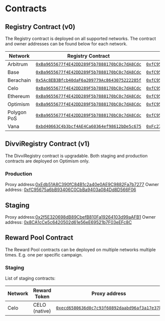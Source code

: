 # Contracts

## Registry Contract (v0)

The Registry contract is deployed on all supported networks. The contract and owner addresses can be found below for each network.

| Network     | Registry Contract                                                                                                                  | Multisig Address                                                                                                                       |
| ----------- | ---------------------------------------------------------------------------------------------------------------------------------- | -------------------------------------------------------------------------------------------------------------------------------------- |
| Arbitrum    | [`0xBa9655677f4E42DD289F5b7888170bC0c7dA8Cdc`](https://arbiscan.io/address/0xBa9655677f4E42DD289F5b7888170bC0c7dA8Cdc)             | [`0xfC95675a6bB93406C0CbBa9403a084Dd8D566F06`](https://app.safe.global/home?safe=arb1:0xfC95675a6bB93406C0CbBa9403a084Dd8D566F06)      |
| Base        | [`0xBa9655677f4E42DD289F5b7888170bC0c7dA8Cdc`](https://basescan.org/address/0xba9655677f4e42dd289f5b7888170bc0c7da8cdc)            | [`0xfC95675a6bB93406C0CbBa9403a084Dd8D566F06`](https://app.safe.global/home?safe=base:0xfC95675a6bB93406C0CbBa9403a084Dd8D566F06)      |
| Berachain   | [`0x5Ac8EB3Bfcb40daF6a209779Ac8643075222285f`](https://berascan.com/address/0x5Ac8EB3Bfcb40daF6a209779Ac8643075222285f)            | [`0xfC95675a6bB93406C0CbBa9403a084Dd8D566F06`](https://app.safe.global/apps?safe=berachain:0xfC95675a6bB93406C0CbBa9403a084Dd8D566F06) |
| Celo        | [`0xBa9655677f4E42DD289F5b7888170bC0c7dA8Cdc`](https://celoscan.io/address/0xba9655677f4e42dd289f5b7888170bc0c7da8cdc)             | [`0xfC95675a6bB93406C0CbBa9403a084Dd8D566F06`](https://app.safe.global/home?safe=celo:0xfC95675a6bB93406C0CbBa9403a084Dd8D566F06)      |
| Ethereum    | [`0xBa9655677f4E42DD289F5b7888170bC0c7dA8Cdc`](https://etherscan.io/address/0xBa9655677f4E42DD289F5b7888170bC0c7dA8Cdc)            | [`0xfC95675a6bB93406C0CbBa9403a084Dd8D566F06`](https://app.safe.global/home?safe=eth:0xfC95675a6bB93406C0CbBa9403a084Dd8D566F06)       |
| Optimism    | [`0xBa9655677f4E42DD289F5b7888170bC0c7dA8Cdc`](https://optimistic.etherscan.io/address/0xba9655677f4e42dd289f5b7888170bc0c7da8cdc) | [`0xfC95675a6bB93406C0CbBa9403a084Dd8D566F06`](https://app.safe.global/home?safe=oeth:0xfC95675a6bB93406C0CbBa9403a084Dd8D566F06)      |
| Polygon PoS | [`0xBa9655677f4E42DD289F5b7888170bC0c7dA8Cdc`](https://polygonscan.com/address/0xBa9655677f4E42DD289F5b7888170bC0c7dA8Cdc)         | [`0xfC95675a6bB93406C0CbBa9403a084Dd8D566F06`](https://app.safe.global/home?safe=matic:0xfC95675a6bB93406C0CbBa9403a084Dd8D566F06)     |
| Vana        | [`0xbd40663C4b3bcf4AE4Ca60364ef98612bDe5c675`](https://vanascan.io/address/0xbd40663C4b3bcf4AE4Ca60364ef98612bDe5c675)             | [`0xFc273c89EE7570Fa154091ca6068683Af2293cF7`](https://safe.vana.org/home?safe=vana:0xFc273c89EE7570Fa154091ca6068683Af2293cF7)        |

## DivviRegistry Contract (v1)

The DivviRegistry contract is upgradable. Both staging and production contracts are deployed on Optimism only.

### Production

Proxy address:[0xEdb51A8C390fC84B1c2a40e0AE9C9882Fa7b7277](https://optimistic.etherscan.io/address/0xEdb51A8C390fC84B1c2a40e0AE9C9882Fa7b7277)
Owner address: [0xfC95675a6bB93406C0CbBa9403a084Dd8D566F06](https://app.safe.global/home?safe=oeth:0xfC95675a6bB93406C0CbBa9403a084Dd8D566F06)

## Staging

Proxy address:[0x2f5E320698dB89CbefB810Fa19264103d99aAFB1](https://optimistic.etherscan.io/address/0x2f5E320698dB89CbefB810Fa19264103d99aAFB1)
Owner address: [0x8CA1cCe5c6420502d61e56eE69521b7F03eEFc8C](https://app.safe.global/home?safe=oeth:0x8CA1cCe5c6420502d61e56eE69521b7F03eEFc8C)

## Reward Pool Contract

The Reward Pool contracts can be deployed on multiple networks multiple times. E.g. one per specific campaign.

### Staging

List of staging contracts:

| Network | Reward Token  | Proxy address                                                                                                          | Multisig Address (has both Owner and Manager roles)                                                                                    |
| ------- | ------------- | ---------------------------------------------------------------------------------------------------------------------- | -------------------------------------------------------------------------------------------------------------------------------------- |
| Celo    | CELO (native) | [`0xecd6580636d0c7c93f60892daabd96af3a17e37b`](https://celoscan.io/address/0xecd6580636d0c7c93f60892daabd96af3a17e37b) | [`0x215bde0ec16d1358139f624d522361c431413754`](https://app.safe.global/home?safe=celo:celo:0x215bde0ec16d1358139f624d522361c431413754) |
